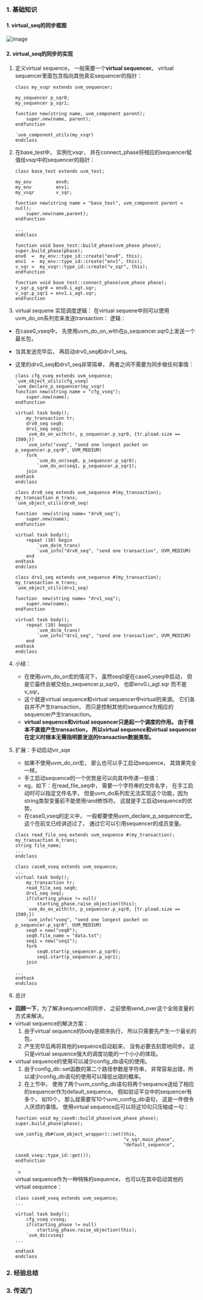 ### 1. 基础知识
#### 1. virtual_seq的同步框图
![image](https://user-images.githubusercontent.com/55919713/223030949-4c41b899-a9a1-4c0f-9bcf-d45610910918.png)   

#### 2. virtual_seq的同步的实现
1. 定义virtual sequence， 一般需要一个**virtual sequencer**。
virtual sequencer里面包含指向其他真实sequencer的指针：
    ~~~
    class my_vsqr extends uvm_sequencer;
    
    my_sequencer p_sqr0;
    my_sequencer p_sqr1;
    
    function new(string name, uvm_component parent);
        super.new(name, parent);
    endfunction 
    
    `uvm_component_utils(my_vsqr)
    endclass
    ~~~

2. 在base_test中， 实例化vsqr， 并在connect_phase将相应的sequencer赋值给vsqr中的sequencer的指针：
    ~~~
    class base_test extends uvm_test;

    my_env         env0;
    my_env         env1;
    my_vsqr        v_sqr;   
    
    function new(string name = "base_test", uvm_component parent = null);
        super.new(name,parent);
    endfunction
    
    ...
    endclass

    function void base_test::build_phase(uvm_phase phase);
    super.build_phase(phase);
    env0  =  my_env::type_id::create("env0", this); 
    env1  =  my_env::type_id::create("env1", this); 
    v_sqr =  my_vsqr::type_id::create("v_sqr", this); 
    endfunction

    function void base_test::connect_phase(uvm_phase phase);
    v_sqr.p_sqr0 = env0.i_agt.sqr;
    v_sqr.p_sqr1 = env1.i_agt.sqr;
    endfunction
    ~~~

3. virtual sequene 实现调度逻辑： 在virtual sequene中则可以使用uvm_do_on系列宏来发送transaction：
逻辑：
- 在case0_vseq中， 先使用uvm_do_on_with在p_sequencer.sqr0上发送一个最长包， 
- 当其发送完毕后， 再启动drv0_seq和drv1_seq。 
- 这里的drv0_seq和drv1_seq非常简单， 两者之间不需要为同步做任何事情：
    ~~~
    class cfg_vseq extends uvm_sequence;
    `uvm_object_utils(cfg_vseq)
    `uvm_declare_p_sequencer(my_vsqr) 
    function new(string name = "cfg_vseq");
        super.new(name);
    endfunction

    virtual task body();
        my_transaction tr;
        drv0_seq seq0;
        drv1_seq seq1;
        `uvm_do_on_with(tr, p_sequencer.p_sqr0, {tr.pload.size == 1500;})   
        `uvm_info("vseq", "send one longest packet on p_sequencer.p_sqr0", UVM_MEDIUM)
        fork
            `uvm_do_on(seq0, p_sequencer.p_sqr0);
            `uvm_do_on(seq1, p_sequencer.p_sqr1);
        join 
    endtask
    endclass
    ~~~

    ~~~
    class drv0_seq extends uvm_sequence #(my_transaction);
    my_transaction m_trans;
    `uvm_object_utils(drv0_seq)

    function  new(string name= "drv0_seq");
        super.new(name);
    endfunction 
    
    virtual task body();
        repeat (10) begin
            `uvm_do(m_trans)
            `uvm_info("drv0_seq", "send one transaction", UVM_MEDIUM)
        end
    endtask
    endclass

    class drv1_seq extends uvm_sequence #(my_transaction);
    my_transaction m_trans;
    `uvm_object_utils(drv1_seq)

    function  new(string name= "drv1_seq");
        super.new(name);
    endfunction 
    
    virtual task body();
        repeat (10) begin
            `uvm_do(m_trans)
            `uvm_info("drv1_seq", "send one transaction", UVM_MEDIUM)
        end
    endtask
    endclass
    ~~~
   

4. 小结：
   - 在使用uvm_do_on宏的情况下， 虽然seq0是在case0_vseq中启动， 但是它最终会被交给p_sequencer.p_sqr0， 也即env0.i_agt.sqr 而不是v_sqr。 
   - 这个就是virtual sequence和virtual sequencer中virtual的来源。 它们各自并不产生transaction， 而只是控制其他的sequence为相应的sequencer产生transaction。   
   - **virtual sequence和virtual sequencer只是起一个调度的作用。 由于根本不直接产生transaction， 所以virtual sequence和virtual sequencer在定义时根本无需指明要发送的transaction数据类型。**

5. 扩展：手动启动vir_sqe
   - 如果不使用uvm_do_on宏， 那么也可以手工启动sequence， 其效果完全一样。
   -  手工启动sequence的一个优势是可以向其中传递一些值：  
   -  eg，如下：在read_file_seq中， 需要一个字符串的文件名字， 在手工启动时可以指定文件名字， 但是uvm_do系列宏无法实现这个功能，因为string类型变量前不能使用rand修饰符。 这就是手工启动sequence的优势。   
   -  在case0_vseq的定义中， 一般都要使用uvm_declare_p_sequencer宏。 这个在前文已经讲述过了， 通过它可以引用sequencer的成员变量。

    ~~~
    class read_file_seq extends uvm_sequence #(my_transaction);
    my_transaction m_trans;
    string file_name;
    ...
    endclass

    class case0_vseq extends uvm_sequence;
    ...
    virtual task body();
        my_transaction tr;
        read_file_seq seq0;
        drv1_seq seq1;
        if(starting_phase != null) 
            starting_phase.raise_objection(this);
        `uvm_do_on_with(tr, p_sequencer.p_sqr0, {tr.pload.size == 1500;})
        `uvm_info("vseq", "send one longest packet on p_sequencer.p_sqr0", UVM_MEDIUM)
        seq0 = new("seq0");
        seq0.file_name = "data.txt";
        seq1 = new("seq1");
        fork
            seq0.start(p_sequencer.p_sqr0);
            seq1.start(p_sequencer.p_sqr1);
        join 

    ...
    endtask
    endclass
    ~~~

6. 总计
-  **回顾一下**，为了解决sequence的同步， 之前使用send_over这个全局变量的方式来解决。 
- virtual sequence的解决方案：
  1. 由于virtual sequence的body是顺序执行， 所以只需要先产生一个最长的包， 
  2. 产生完毕后再将其他的sequence启动起来， 没有必要去刻意地同步。 这只是virtual sequence强大的调度功能的一个小小的体现。   
- virtual sequence的使用可以减少config_db语句的使用。 
  1. 由于config_db::set函数的第二个路径参数是字符串， 非常容易出错，所以减少config_db语句的使用可以降低出错的概率。 
  2. 在上节中， 使用了两个uvm_config_db语句将两个sequence送给了相应的sequencer作为default_sequence。 假如验证平台中的sequencer有多个， 如10个， 那么就需要写10个uvm_config_db语句， 这是一件很令人厌烦的事情。 使用virtual sequence后可以将这10句只压缩成一句：  
    ~~~
    function void my_case0::build_phase(uvm_phase phase);
    super.build_phase(phase);

    uvm_config_db#(uvm_object_wrapper)::set(this, 
                                            "v_sqr.main_phase", 
                                            "default_sequence", 
                                            case0_vseq::type_id::get());
    endfunction
    ~~~
    - 
    virtual sequence作为一种特殊的sequence， 也可以在其中启动其他的virtual sequence：
    ~~~
    class case0_vseq extends uvm_sequence;
    ...

    virtual task body();
        cfg_vseq cvseq;
        if(starting_phase != null) 
            starting_phase.raise_objection(this);
        `uvm_do(cvseq)
    ...

    endtask
    endclass

    ~~~


### 2. 经验总结

### 3. 传送门
